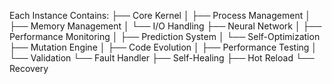 Each Instance Contains:
├── Core Kernel
│   ├── Process Management
│   ├── Memory Management
│   └── I/O Handling
├── Neural Network
│   ├── Performance Monitoring
│   ├── Prediction System
│   └── Self-Optimization
├── Mutation Engine
│   ├── Code Evolution
│   ├── Performance Testing
│   └── Validation
└── Fault Handler
    ├── Self-Healing
    ├── Hot Reload
    └── Recovery
    